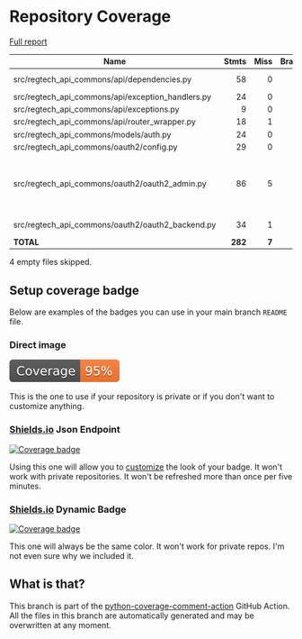 # Repository Coverage

[Full report](https://htmlpreview.github.io/?https://github.com/michaeljwood/regtech-api-commons/blob/python-coverage-comment-action-data/htmlcov/index.html)

| Name                                                 |    Stmts |     Miss |   Branch |   BrPart |   Cover |   Missing |
|----------------------------------------------------- | -------: | -------: | -------: | -------: | ------: | --------: |
| src/regtech\_api\_commons/api/dependencies.py        |       58 |        0 |       26 |        1 |     99% |  101->103 |
| src/regtech\_api\_commons/api/exception\_handlers.py |       24 |        0 |        0 |        0 |    100% |           |
| src/regtech\_api\_commons/api/exceptions.py          |        9 |        0 |        0 |        0 |    100% |           |
| src/regtech\_api\_commons/api/router\_wrapper.py     |       18 |        1 |        2 |        1 |     90% |        20 |
| src/regtech\_api\_commons/models/auth.py             |       24 |        0 |        2 |        0 |    100% |           |
| src/regtech\_api\_commons/oauth2/config.py           |       29 |        0 |        0 |        0 |    100% |           |
| src/regtech\_api\_commons/oauth2/oauth2\_admin.py    |       86 |        5 |       14 |        3 |     92% |40, 48-49, 52->55, 90-91, 105->exit |
| src/regtech\_api\_commons/oauth2/oauth2\_backend.py  |       34 |        1 |        8 |        2 |     93% |30, 32->41 |
|                                            **TOTAL** |  **282** |    **7** |   **52** |    **7** | **96%** |           |

4 empty files skipped.


## Setup coverage badge

Below are examples of the badges you can use in your main branch `README` file.

### Direct image

[![Coverage badge](https://raw.githubusercontent.com/michaeljwood/regtech-api-commons/python-coverage-comment-action-data/badge.svg)](https://htmlpreview.github.io/?https://github.com/michaeljwood/regtech-api-commons/blob/python-coverage-comment-action-data/htmlcov/index.html)

This is the one to use if your repository is private or if you don't want to customize anything.

### [Shields.io](https://shields.io) Json Endpoint

[![Coverage badge](https://img.shields.io/endpoint?url=https://raw.githubusercontent.com/michaeljwood/regtech-api-commons/python-coverage-comment-action-data/endpoint.json)](https://htmlpreview.github.io/?https://github.com/michaeljwood/regtech-api-commons/blob/python-coverage-comment-action-data/htmlcov/index.html)

Using this one will allow you to [customize](https://shields.io/endpoint) the look of your badge.
It won't work with private repositories. It won't be refreshed more than once per five minutes.

### [Shields.io](https://shields.io) Dynamic Badge

[![Coverage badge](https://img.shields.io/badge/dynamic/json?color=brightgreen&label=coverage&query=%24.message&url=https%3A%2F%2Fraw.githubusercontent.com%2Fmichaeljwood%2Fregtech-api-commons%2Fpython-coverage-comment-action-data%2Fendpoint.json)](https://htmlpreview.github.io/?https://github.com/michaeljwood/regtech-api-commons/blob/python-coverage-comment-action-data/htmlcov/index.html)

This one will always be the same color. It won't work for private repos. I'm not even sure why we included it.

## What is that?

This branch is part of the
[python-coverage-comment-action](https://github.com/marketplace/actions/python-coverage-comment)
GitHub Action. All the files in this branch are automatically generated and may be
overwritten at any moment.